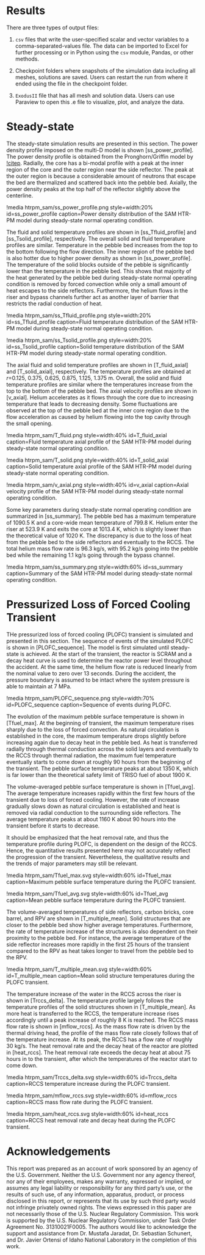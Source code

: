 # Results

There are three types of output files:

1. `csv` files that write the user-specified scalar and vector variables to a comma-separated-values file. The data can be imported to Excel for further processing or in Python using the `csv` module, Pandas, or other methods.

2. Checkpoint folders where snapshots of the simulation data including all meshes, solutions are saved. Users can restart the run from where it ended using the file in the checkpoint folder.

3. `ExodusII` file that has all mesh and solution data. Users can use Paraview to open this .e file to visualize, plot, and analyze the data.

# Steady-state

The steady-state simulation results are presented in this section. The power density profile imposed on the multi-D model is shown [ss_power_profile]. The power density profile is obtained from the Pronghorn/Griffin model by [!citep](htrpm_jaradat2023). Radially, the core has a bi-modal profile with a peak at the inner region of the core and the outer region near the side reflector. The peak at the outer region is because a considerable amount of neutrons that escape the bed are thermalized and scattered back into the pebble bed. Axially, the power density peaks at the top half of the reflector slightly above the centerline.

!media htrpm_sam/ss_power_profile.png
        style=width:20%
        id=ss_power_profile
        caption=Power density distribution of the SAM HTR-PM model during steady-state normal operating condition.

The fluid and solid temperature profiles are shown in [ss_Tfluid_profile] and [ss_Tsolid_profile], respectively. The overall solid and fluid temperature profiles are similar. Temperature in the pebble bed increases from the top to the bottom following the flow direction. The inner region of the pebble bed is also hotter due to higher power density as shown in [ss_power_profile]. The temperature of the solid blocks outside of the pebble is significantly lower than the temperature in the pebble bed. This shows that majority of the heat generated by the pebble bed during steady-state normal operating condition is removed by forced convection while only a small amount of heat escapes to the side reflectors. Furthermore, the helium flows in the riser and bypass channels further act as another layer of barrier that restricts the radial conduction of heat.

!media htrpm_sam/ss_Tfluid_profile.png
        style=width:20%
        id=ss_Tfluid_profile
        caption=Fluid temperature distribution of the SAM HTR-PM model during steady-state normal operating condition.

!media htrpm_sam/ss_Tsolid_profile.png
        style=width:20%
        id=ss_Tsolid_profile
        caption=Solid temperature distribution of the SAM HTR-PM model during steady-state normal operating condition.

The axial fluid and solid temperature profiles are shown in [T_fluid_axial] and [T_solid_axial], respectively. The temperature profiles are obtained at $r$=0.125, 0.375, 0.625, 0.875, 1.125, 1.375 m. Overall, the solid and fluid temperature profiles are similar where the temperatures increase from the top to the bottom of the pebble bed. The axial velocity profiles are shown in [v_axial]. Helium accelerates as it flows through the core due to increasing temperature that leads to decreasing density. Some fluctuations are observed at the top of the pebble bed at the inner core region due to the flow acceleration as caused by helium flowing into the top cavity through the small opening.

!media htrpm_sam/T_fluid.png
        style=width:40%
        id=T_fluid_axial
        caption=Fluid temperature axial profile of the SAM HTR-PM model during steady-state normal operating condition.

!media htrpm_sam/T_solid.png
        style=width:40%
        id=T_solid_axial
        caption=Solid temperature axial profile of the SAM HTR-PM model during steady-state normal operating condition.

!media htrpm_sam/v_axial.png
        style=width:40%
        id=v_axial
        caption=Axial velocity profile of the SAM HTR-PM model during steady-state normal operating condition.

Some key parameters during steady-state normal operating condition are summarized in [ss_summary]. The pebble bed has a maximum temperature of 1090.5 K and a core-wide mean temperature of 799.8 K. Helium enter the riser at 523.9 K and exits the core at 1013.4 K, which is slightly lower than the theoretical value of 1020 K. The discrepancy is due to the loss of heat from the pebble bed to the side reflectors and eventually to the RCCS. The total helium mass flow rate is 96.3 kg/s, with 95.2 kg/s going into the pebble bed while the remaining 1.1 kg/s going through the bypass channel.

!media htrpm_sam/ss_summary.png
        style=width:60%
        id=ss_summary
        caption=Summary of the SAM HTR-PM model during steady-state normal operating condition.

# Pressurized Loss of Forced Cooling Transient

THe pressurized loss of forced cooling (PLOFC) transient is simulated and presented in this section. The sequence of events of the simulated PLOFC is shown in [PLOFC_sequence]. The model is first simulated until steady-state is achieved. At the start of the transient, the reactor is SCRAM and a decay heat curve is used to determine the reactor power level throughout the accident. At the same time, the helium flow rate is reduced linearly from the nominal value to zero over 13 seconds. During the accident, the pressure boundary is assumed to be intact where the system pressure is able to maintain at 7 MPa.

!media htrpm_sam/PLOFC_sequence.png
        style=width:70%
        id=PLOFC_sequence
        caption=Sequence of events during PLOFC.

The evolution of the maximum pebble surface temperature is shown in [Tfuel_max]. At the beginning of transient, the maximum temperature rises sharply due to the loss of forced convection. As natural circulation is established in the core, the maximum temperature drops slightly before increasing again due to decay heat in the pebble bed. As heat is transferred radially through thermal conduction across the solid layers and eventually to the RCCS through thermal radiation, the maximum fuel temperature eventually starts to come down at roughly 90 hours from the beginning of the transient. The pebble surface temperature peaks at about 1350 K, which is far lower than the theoretical safety limit of TRISO fuel of about 1900 K.

The volume-averaged pebble surface temperature is shown in [Tfuel_avg]. The average temperature increases rapidly within the first few hours of the transient due to loss of forced cooling. However, the rate of increase gradually slows down as natural circulation is established and heat is removed via radial conduction to the surrounding side reflectors. The average temperature peaks at about 1160 K about 90 hours into the transient before it starts to decrease.

It should be emphasized that the heat removal rate, and thus the temperature profile during PLOFC, is dependent on the design of the RCCS. Hence, the quantitative results presented here may not accurately reflect the progression of the transient. Nevertheless, the qualitative results and the trends of major parameters may still be relevant.

!media htrpm_sam/Tfuel_max.svg
        style=width:60%
        id=Tfuel_max
        caption=Maximum pebble surface temperature during the PLOFC transient.

!media htrpm_sam/Tfuel_avg.svg
        style=width:60%
        id=Tfuel_avg
        caption=Mean pebble surface temperature during the PLOFC transient.

The volume-averaged temperatures of side reflectors, carbon bricks, core barrel, and RPV are shown in [T_multiple_mean]. Solid structures that are closer to the pebble bed show higher average temperatures. Furthermore, the rate of temperature increase of the structures is also dependent on their proximity to the pebble bed. For instance, the average temperature of the side reflector increases more rapidly in the first 25 hours of the transient compared to the RPV as heat takes longer to travel from the pebble bed to the RPV.

!media htrpm_sam/T_multiple_mean.svg
        style=width:60%
        id=T_multiple_mean
        caption=Mean solid structure temperatures during the PLOFC transient.

The temperature increase of the water in the RCCS across the riser is shown in [Trccs_delta]. The temperature profile largely follows the temperature profiles of the solid structures shown in [T_multiple_mean]. As more heat is transferred to the RCCS, the temperature increase rises accordingly until a peak increase of roughly 8 K is reached. The RCCS mass flow rate is shown in [mflow_rccs]. As the mass flow rate is driven by the thermal driving head, the profile of the mass flow rate closely follows that of the temperature increase. At its peak, the RCCS has a flow rate of roughly 30 kg/s. The heat removal rate and the decay heat of the reactor are plotted in [heat_rccs]. The heat removal rate exceeds the decay heat at about 75 hours in to the transient, after which the temperatures of the reactor start to come down.

!media htrpm_sam/Trccs_delta.svg
        style=width:60%
        id=Trccs_delta
        caption=RCCS temperature increase during the PLOFC transient.

!media htrpm_sam/mflow_rccs.svg
        style=width:60%
        id=mflow_rccs
        caption=RCCS mass flow rate during the PLOFC transient.

!media htrpm_sam/heat_rccs.svg
        style=width:60%
        id=heat_rccs
        caption=RCCS heat removal rate and decay heat during the PLOFC transient.

# Acknowledgements

This report was prepared as an account of work sponsored by an agency of the U.S. Government. Neither the U.S. Government nor any agency thereof, nor any of their employees, makes any warranty, expressed or implied, or assumes any legal liability or responsibility for any third party’s use, or the results of such use, of any information, apparatus, product, or process disclosed in this report, or represents that its use by such third party would not infringe privately owned rights. The views expressed in this paper are not necessarily those of the U.S. Nuclear Regulatory Commission. This work is supported by the U.S. Nuclear Regulatory Commission, under Task Order Agreement No. 31310021F0005. The authors would like to acknowledge the support and assistance from Dr. Mustafa Jaradat, Dr. Sebastian Schunert, and Dr. Javier Ortensi of Idaho National Laboratory in the completion of this work.
